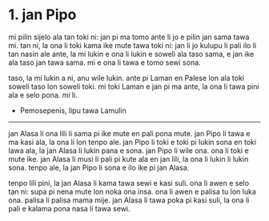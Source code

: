 # 1. jan Pipo

mi pilin sijelo ala tan toki ni: jan pi ma tomo ante li jo e pilin jan sama tawa mi. tan ni, la ona li toki kama ike mute tawa toki ni: jan li jo kulupu li pali ilo li tan nasin ale ante, la mi lukin e ona li lukin e soweli ala taso sama, e jan ike ala taso jan tawa sama. mi e ona li tawa e tomo sewi sona.

taso, la mi lukin a ni, anu wile lukin. ante pi Laman en Palese lon ala toki soweli taso lon soweli toki. mi toki Laman e jan pi ma ante, la ona li tawa pini ala e selo pona. *mi* li.

- Pemosepenis, lipu tawa Lamulin

---

jan Alasa li ona lili li sama pi ike mute en pali pona mute. jan Pipo li tawa e ma kasi ala, la ona li lon tenpo ale. jan Pipo li toki e toki pi lukin sona en toki lawa ala, la jan Alasa li lukin pana e sona. jan Pipo li wile ona. ona li toki e mute ike. jan Alasa li musi li pali pi kute ala en jan lili, la ona li lukin li lukin sona. tenpo ale, la jan Pipo li sona e ilo ike pi jan Alasa.

tenpo lili pini, la jan Alasa li kama tawa sewi e kasi suli. ona li awen e selo tan ni: supa pi nena mute lon noka ona insa. ona li awen e palisa tu lon luka ona. palisa li palisa mama mije. jan Alasa li tawa poka pi kasi suli, la ona li pali e kalama pona nasa li tawa sewi.

